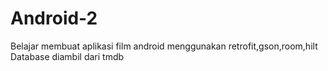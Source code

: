 # Android-2
Belajar membuat aplikasi film android menggunakan retrofit,gson,room,hilt<br>
Database diambil dari tmdb
